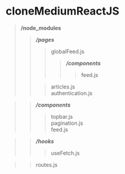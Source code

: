 # cloneMediumReactJS

> **/node_modules**
>> ***/pages***<br>
>>> globalFeed.js
>>>> ***/components***
>>>>> feed.js
>>
>>> articles.js  
>>> authentication.js

>> ***/components***  
>>> topbar.js<br/>
>>> pagination.js<br/>
>>> feed.js

>> ***/hooks***
>>> useFetch.js

>> routes.js
